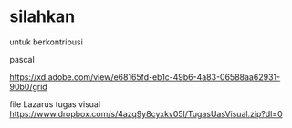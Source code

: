 # silahkan 
 untuk berkontribusi 
 
pascal 

https://xd.adobe.com/view/e68165fd-eb1c-49b6-4a83-06588aa62931-90b0/grid

file Lazarus tugas visual
https://www.dropbox.com/s/4azq9y8cyxkv05l/TugasUasVisual.zip?dl=0
